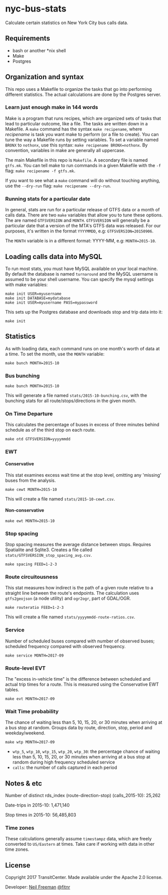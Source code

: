 # nyc-bus-stats

Calculate certain statistics on New York City bus calls data.

## Requirements

* bash or another *nix shell
* Make
* Postgres

## Organization and syntax

This repo uses a Makefile to organize the tasks that go into performing different statistics. The actual calculations are done by the Postgres server.

### Learn just enough make in 144 words

Make is a program that runs recipes, which are organized sets of tasks that lead to particular outcome, like a file. The tasks are written down in a Makefile. A `make` command has the syntax `make recipename`, where *recipename* is task you want make to perform (or a file to create). You can tune the way a Makefile runs by setting variables. To set a variable named `BRONX` to `nothonx`, use this syntax: `make recipename BRONX=nothonx`. By convention, variables in make are generally all uppercase.

The main Makefile in this repo is `Makefile`. A secondary file is named `gtfs.mk`. You can tell make to run commands in a given Makefile with the `-f` flag: `make recipename -f gtfs.mk`.

If you want to see what a `make` command will do without touching anything, use the `--dry-run` flag: `make recipename --dry-run`.

### Running stats for a particular date

In general, stats are run for a particular release of GTFS data or a month of calls data. There are two `make` variables that allow you to tune these options. The are named `GTFSVERSION` and `MONTH`. `GTFSVERSION` will generally be a particular date that a version of the MTA's GTFS data was released. For our purposes, it's written in the format `YYYYMMDD`, e.g: `GTFSVERSION=20150906`.

The `MONTH` variable is in a different format: YYYY-MM, e.g: `MONTH=2015-10`.

## Loading calls data into MySQL

To run most stats, you must have MySQL available on your local machine. By default the database is named `turnaround` and the MySQL username is assumed to be your shell username. You can specify the mysql settings with make variables: 
```
make init USER=myusername
make init DATABASE=mydatabase
make init USER=myusername PASS=mypassword
```

This sets up the Postgres database and downloads stop and trip data into it:
```
make init
```


## Statistics

As with loading data, each command runs on one month's worth of data at a time. To set the month, use the `MONTH` variable:
```
make bunch MONTH=2015-10
```

### Bus bunching

```
make bunch MONTH=2015-10
```

This will generate a file named `stats/2015-10-bunching.csv`, with the bunching stats for all route/stops/directions in the given month.

### On Time Departure

This calculates the percentage of buses in excess of three minutes behind schedule as of the third stop on each route.

```
make otd GTFSVERSION=yyyymmdd
```

### EWT

#### Conservative
This stat examines excess wait time at the stop level, omitting any 'missing' buses from the analysis.

```
make cewt MONTH=2015-10
```

This will create a file named `stats/2015-10-cewt.csv`.

#### Non-conservative

```
make ewt MONTH=2015-10
```

### Stop spacing

Stop spacing measures the average distance between stops. Requires Spatialite and Sqlite3. Creates a file called `stats/GTFSVERSION_stop_spacing_avg.csv`.

```
make spacing FEED=1-2-3
````

### Route circuitousness

This stat measures how indirect is the path of a given route relative to a straight line between the route's endpoints. The calculation uses `gtfs2geojson` (a node utility) and `ogr2ogr`, part of GDAL/OGR.
```
make routeratio FEED=1-2-3
```

This will create a file named `stats/yyyymmdd-route-ratios.csv`.

### Service

Number of scheduled buses compared with number of observed buses; scheduled frequency compared with observed frequency.

```
make service MONTH=2017-09
```

### Route-level EVT
The "excess in-vehicle time" is the difference between scheduled and actual trip times for a route. This is measured using the Conservative EWT tables.
```
make evt MONTH=2017-09
```

### Wait Time probability

The chance of waiting less than 5, 10, 15, 20, or 30 minutes when arriving at a bus stop at random. Groups data by route, direction, stop, period and weekday/weekend.

```
make wtp MONTH=2017-09
```

* `wtp_5`, `wtp_10`, `wtp_15`, `wtp_20`, `wtp_30`: the percentage chance of waiting less than 5, 10, 15, 20, or 30 minutes when arriving at a bus stop at random during high frequency scheduled service
* `calls`: the number of calls captured in each period

## Notes & etc

Number of distinct rds_index (route-direction-stop) (calls_2015-10): 25,262

Date-trips in 2015-10: 1,471,140

Stop times in 2015-10: 56,485,803

### Time zones

These calculations generally assume `timestampz` data, which are freely converted to `US/Eastern` at times. Take care if working with data in other time zones.

## License

Copyright 2017 TransitCenter. Made available under the Apache 2.0 license.

Developer: [Neil Freeman](http://fakeisthenewreal.org) [@fitnr](http://twitter.com/fitnr)
